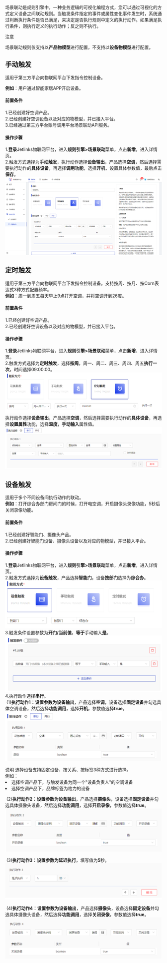 
场景联动是规则引擎中，一种业务逻辑的可视化编程方式，您可以通过可视化的方式定义设备之间联动规则。当触发条件指定的事件或属性变化事件发生时，系统通过判断执行条件是否已满足，来决定是否执行规则中定义的执行动作。如果满足执行条件，则执行定义的执行动作；反之则不执行。</br>

<div class='explanation warning'>
  <p class='explanation-title-warp'>
    <span class='iconfont icon-jinggao explanation-icon'></span>
    <span class='explanation-title font-weight'>注意</span>
  </p>
 场景联动规则仅支持以<span style='font-weight:600'>产品物模型</span>进行配置，不支持以<span style='font-weight:600'>设备物模型</span>进行配置。
</div>

## 手动触发
适用于第三方平台向物联网平台下发指令控制设备。</br>

**例如**：用户通过智能家居APP开启设备。

#### 前置条件
1.已经创建好空调产品。</br>
2.已经创建好空调设备以及对应的物模型，并已接入平台。</br>
3.已经通过第三方平台账号调用平台场景联动API服务。</br>

#### 操作步骤
1.**登录**Jetlinks物联网平台，进入**规则引擎>场景联动**菜单，点击**新增**，进入详情页。</br>
2.触发方式选择为**手动触发**，执行动作选择**设备输出**，产品选择**空调**，然后选择需要执行动作的**具体设备**，再选择**调用功能**，选择**开机**，设置具体参数值，最后点击**保存**。
![](./img/214.png)

## 定时触发
适用于第三方平台向物联网平台下发指令控制设备。支持按周、按月、按Corn表达式3种方式配置频率。</br>
**例如**：周一到周五每天早上9点打开空调，并将空调开到26度。

#### 前置条件
1.已经创建好空调产品。</br>
2.已经创建好空调设备以及对应的物模型，并已接入平台。</br>

#### 操作步骤
1.**登录**Jetlinks物联网平台，进入**规则引擎>场景联动**菜单，点击**新增**，进入详情页。</br>
2.触发方式选择为**定时触发**，选择**按周**，周一、周二、周三、周四、周五**执行一次**，时间选择09:00:00。</br>
![](./img/215.png)
执行动作选择**设备输出**，产品选择**空调**，然后选择需要执行动作的**具体设备**，再选择**设置属性**功能，选择**温度**，**手动输入**属性值。
![](./img/216.png)

## 设备触发
适用于多个不同设备间执行动作的联动。</br>
**例如**：打开综合办部门房间门的时候，打开电空调，开启摄像头录像功能，5秒后关闭录像功能。

#### 前置条件
1.已经创建好智能门、摄像头产品。</br>
2.已经创建好智能门设备、摄像头设备以及对应的物模型，并已接入平台。</br>

#### 操作步骤
1.**登录**Jetlinks物联网平台，进入**规则引擎>场景联动**菜单，点击**新增**，进入详情页。</br>
2.触发方式选择为**设备触发**，产品选择**智能门**，设备**按部门**选择为**综合办**。</br>
![](./img/217.png)
3.触发条件设置参数为**开门/当前值**，**等于**手动输入**是**。</br>
![](./img/218.png)
4.执行动作选择**串行**。</br>
&nbsp;(1)**执行动作1：**设置参数为**设备输出**，产品选择**空调**，设备选择**固定设备**并勾选具体空调设备，然后选择**功能调用**，选择**开机**，参数值选择**true**。
![](./img/219.png)

<div class='explanation primary'>
  <span class='iconfont icon-bangzhu explanation-icon'></span>
  <span class='explanation-title font-weight'>说明</span>
选择设备支持固定设备、按关系、按标签3种方式进行选择。</br>
例如：
<li>选择空调产品下，与触发设备为同一个"设备负责人"的空调设备</li>
<li>选择空调产品下，品牌标签为格力的设备</li>
</div>

&nbsp;(2)**执行动作2：**设置参数为**设备输出**，产品选择**摄像头**，设备选择**固定设备**并勾选具体摄像头设备，然后选择**功能调用**，选择**开启录像**，参数值选择**true**。
![](./img/220.png)

&nbsp;(3)**执行动作3：**设置参数为**延迟执行**，填写值为**5**秒。
![](./img/221.png)

&nbsp;(4)**执行动作4：**设置参数为**设备输出**，产品选择**摄像头**，设备选择**固定设备**并勾选具体摄像头设备，然后选择**功能调用**，选择**关闭录像**，参数值选择**true**。
![](./img/222.png)